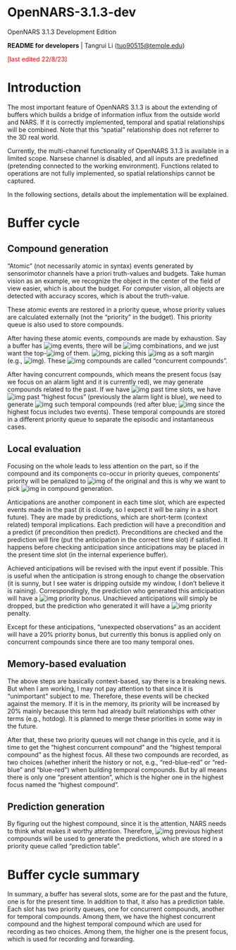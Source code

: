 # OpenNARS-3.1.3-dev
OpenNARS 3.1.3 Development Edition

**README for developers**  | Tangrui Li (tuo90515@temple.edu)

<font color="red"> [last edited 22/8/23] </font>

 

# Introduction

 

The most important feature of OpenNARS 3.1.3 is about the extending of buffers which builds a bridge of information influx from the outside world and NARS. If it is correctly implemented, temporal and spatial relationships will be combined. Note that this “spatial” relationship does not referrer to the 3D real world.

Currently, the multi-channel functionality of OpenNARS 3.1.3 is available in a limited scope. Narsese channel is disabled, and all inputs are predefined (pretending connected to the working environment). Functions related to operations are not fully implemented, so spatial relationships cannot be captured.

In the following sections, details about the implementation will be explained.



# Buffer cycle

 

## Compound generation

“Atomic” (not necessarily atomic in syntax) events generated by sensorimotor channels have a priori truth-values and budgets. Take human vision as an example, we recognize the object in the center of the field of view easier, which is about the budget. For computer vision, all objects are detected with accuracy scores, which is about the truth-value.

These atomic events are restored in a priority queue, whose priority values are calculated externally (not the “priority” in the budget). This priority queue is also used to store compounds. 

After having these atomic events, compounds are made by exhaustion. Say a buffer has ![img](file:///C:/Users/TORY/AppData/Local/Temp/msohtmlclip1/01/clip_image002.png) events, there will be ![img](file:///C:/Users/TORY/AppData/Local/Temp/msohtmlclip1/01/clip_image004.png) combinations, and we just want the top-![img](file:///C:/Users/TORY/AppData/Local/Temp/msohtmlclip1/01/clip_image006.png) of them. ![img](file:///C:/Users/TORY/AppData/Local/Temp/msohtmlclip1/01/clip_image008.png), picking this ![img](file:///C:/Users/TORY/AppData/Local/Temp/msohtmlclip1/01/clip_image006.png) as a soft margin (e.g., ![img](file:///C:/Users/TORY/AppData/Local/Temp/msohtmlclip1/01/clip_image010.png)). These ![img](file:///C:/Users/TORY/AppData/Local/Temp/msohtmlclip1/01/clip_image006.png) compounds are called “concurrent compounds”.

After having concurrent compounds, which means the present focus (say we focus on an alarm light and it is currently red), we may generate compounds related to the past. If we have ![img](file:///C:/Users/TORY/AppData/Local/Temp/msohtmlclip1/01/clip_image012.png) past time slots, we have ![img](file:///C:/Users/TORY/AppData/Local/Temp/msohtmlclip1/01/clip_image012.png) past “highest focus” (previously the alarm light is blue), we need to generate ![img](file:///C:/Users/TORY/AppData/Local/Temp/msohtmlclip1/01/clip_image014.png) such temporal compounds (red after blue; ![img](file:///C:/Users/TORY/AppData/Local/Temp/msohtmlclip1/01/clip_image016.png) since the highest focus includes two events). These temporal compounds are stored in a different priority queue to separate the episodic and instantaneous cases.

## Local evaluation

Focusing on the whole leads to less attention on the part, so if the compound and its components co-occur in priority queues, components’ priority will be penalized to ![img](file:///C:/Users/TORY/AppData/Local/Temp/msohtmlclip1/01/clip_image018.png) of the original and this is why we want to pick ![img](file:///C:/Users/TORY/AppData/Local/Temp/msohtmlclip1/01/clip_image020.png) in compound generation.

Anticipations are another component in each time slot, which are expected events made in the past (it is cloudy, so I expect it will be rainy in a short future). They are made by predictions, which are short-term (context related) temporal implications. Each prediction will have a precondition and a predict (if precondition then predict). Preconditions are checked and the prediction will fire (put the anticipation in the correct time slot) if satisfied. It happens before checking anticipation since anticipations may be placed in the present time slot (in the internal experience buffer). 

Achieved anticipations will be revised with the input event if possible. This is useful when the anticipation is strong enough to change the observation (it is sunny, but I see water is dripping outside my window, I don’t believe it is raining). Correspondingly, the prediction who generated this anticipation will have a ![img](file:///C:/Users/TORY/AppData/Local/Temp/msohtmlclip1/01/clip_image018.png) priority bonus. Unachieved anticipations will simply be dropped, but the prediction who generated it will have a ![img](file:///C:/Users/TORY/AppData/Local/Temp/msohtmlclip1/01/clip_image018.png) priority penalty.

Except for these anticipations, “unexpected observations” as an accident will have a 20% priority bonus, but currently this bonus is applied only on concurrent compounds since there are too many temporal ones.

## Memory-based evaluation

The above steps are basically context-based, say there is a breaking news. But when I am working, I may not pay attention to that since it is “unimportant” subject to me. Therefore, these events will be checked against the memory. If it is in the memory, its priority will be increased by 20% mainly because this term had already built relationships with other terms (e.g., hotdog). It is planned to merge these priorities in some way in the future.

After that, these two priority queues will not change in this cycle, and it is time to get the “highest concurrent compound” and the “highest temporal compound” as the highest focus. All these two compounds are recorded, as two choices (whether inherit the history or not, e.g., “red-blue-red” or “red-blue” and “blue-red”) when building temporal compounds. But by all means there is only one “present attention”, which is the higher one in the highest focus named the “highest compound”.

## Prediction generation

By figuring out the highest compound, since it is the attention, NARS needs to think what makes it worthy attention. Therefore, ![img](file:///C:/Users/TORY/AppData/Local/Temp/msohtmlclip1/01/clip_image012.png) previous highest compounds will be used to generate the predictions, which are stored in a priority queue called “prediction table”. 



# Buffer cycle summary

 

In summary, a buffer has several slots, some are for the past and the future, one is for the present time. In addition to that, it also has a prediction table. Each slot has two priority queues, one for concurrent compounds, another for temporal compounds. Among them, we have the highest concurrent compound and the highest temporal compound which are used for recording as two choices. Among them, the higher one is the present focus, which is used for recording and forwarding.
